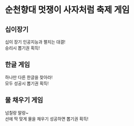 # 순천향대 멋쟁이 사자처럼 축제 게임

## 십이장기

십이 장기 인공지능과 펼치는 대결!<br/>
승리시 뽑기권 획득!

## 한글 게임

하나만 다른 한글을 찾아라!<br/>
모두 성공시 뽑기권 획득!

## 물 채우기 게임

넘칠랑 말랑~<br/>
선에 딱 맞게 물을 채우기 성공하면 뽑기권 획득!
